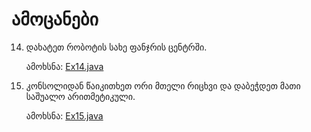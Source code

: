 # ამოცანები

14. დახატეთ რობოტის სახე ფანჯრის ცენტრში.

    ამოხსნა: [Ex14.java](Ex14.java)

15. კონსოლიდან წაიკითხეთ ორი მთელი რიცხვი და დაბეჭდეთ მათი საშუალო არითმეტიკული.

    ამოხსნა: [Ex15.java](Ex15.java)
